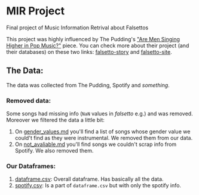 # MIR Project
Final project of Music Information Retrival about Falsettos

This project was highly influenced by The Pudding's ["Are Men Singing Higher in Pop Music?"](https://pudding.cool/2019/08/register/) piece. You can check more about their project (and their databases) on these two links: [falsetto-story](https://github.com/the-pudding/falsetto-story) and [falsetto-site](https://github.com/the-pudding/falsetto-site).

## The Data:

The data was collected from The Pudding, Spotify and _something_.

### Removed data:
Some songs had missing info (`NaN` values in *falsetto* e.g.) and was removed. Moreover we filtered the data a little bit:

1. On [gender_values.md](gender_values.md) you'll find a list of songs whose gender value we could't find as they were instrumental. We removed them from our data.
1. On [not_avaliable.md](not_avaliable.md) you'll find songs we couldn't scrap info from Spotify. We also removed them.

### Our Dataframes:

1. [dataframe.csv](dataframe.csv): Overall dataframe. Has basically all the data.
1. [spotify.csv](data-analysis/spotify.csv): Is a part of `dataframe.csv` but with only the spotify info.


